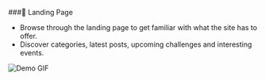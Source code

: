 ###🌟 Landing Page
  
  - Browse through the landing page to get familiar with what the site has to offer.
  - Discover categories, latest posts, upcoming challenges and interesting events.
    
![Demo GIF](https://github.com/denniesia/beaunity/blob/main/docs/assets/home_page.gif)
